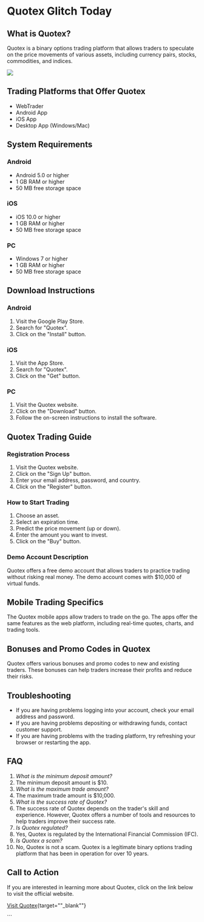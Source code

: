 # Quotex Glitch Today

## What is Quotex?

Quotex is a binary options trading platform that allows traders to
speculate on the price movements of various assets, including currency
pairs, stocks, commodities, and indices.

[![](https://static.quotex.io/files/4_en/300_250.jpg)](https://traff.sbs/brokerqxlid)

## Trading Platforms that Offer Quotex

-   WebTrader
-   Android App
-   iOS App
-   Desktop App (Windows/Mac)

## System Requirements

### Android

-   Android 5.0 or higher
-   1 GB RAM or higher
-   50 MB free storage space

### iOS

-   iOS 10.0 or higher
-   1 GB RAM or higher
-   50 MB free storage space

### PC

-   Windows 7 or higher
-   1 GB RAM or higher
-   50 MB free storage space

## Download Instructions

### Android

1.  Visit the Google Play Store.
2.  Search for "Quotex".
3.  Click on the "Install" button.

### iOS

1.  Visit the App Store.
2.  Search for "Quotex".
3.  Click on the "Get" button.

### PC

1.  Visit the Quotex website.
2.  Click on the "Download" button.
3.  Follow the on-screen instructions to install the software.

## Quotex Trading Guide

### Registration Process

1.  Visit the Quotex website.
2.  Click on the "Sign Up" button.
3.  Enter your email address, password, and country.
4.  Click on the "Register" button.

### How to Start Trading

1.  Choose an asset.
2.  Select an expiration time.
3.  Predict the price movement (up or down).
4.  Enter the amount you want to invest.
5.  Click on the "Buy" button.

### Demo Account Description

Quotex offers a free demo account that allows traders to practice
trading without risking real money. The demo account comes with \$10,000
of virtual funds.

## Mobile Trading Specifics

The Quotex mobile apps allow traders to trade on the go. The apps offer
the same features as the web platform, including real-time quotes,
charts, and trading tools.

## Bonuses and Promo Codes in Quotex

Quotex offers various bonuses and promo codes to new and existing
traders. These bonuses can help traders increase their profits and
reduce their risks.

## Troubleshooting

-   If you are having problems logging into your account, check your
    email address and password.
-   If you are having problems depositing or withdrawing funds, contact
    customer support.
-   If you are having problems with the trading platform, try refreshing
    your browser or restarting the app.

## FAQ

1.  *What is the minimum deposit amount?*
2.  The minimum deposit amount is \$10.
3.  *What is the maximum trade amount?*
4.  The maximum trade amount is \$10,000.
5.  *What is the success rate of Quotex?*
6.  The success rate of Quotex depends on the trader\'s skill and
    experience. However, Quotex offers a number of tools and resources
    to help traders improve their success rate.
7.  *Is Quotex regulated?*
8.  Yes, Quotex is regulated by the International Financial Commission
    (IFC).
9.  *Is Quotex a scam?*
10. No, Quotex is not a scam. Quotex is a legitimate binary options
    trading platform that has been in operation for over 10 years.

## Call to Action

If you are interested in learning more about Quotex, click on the link
below to visit the official website.

[Visit
Quotex](\%22https://traff.sbs/brokerqxsignup\%22){target=""_blank""}

\`\`\`

